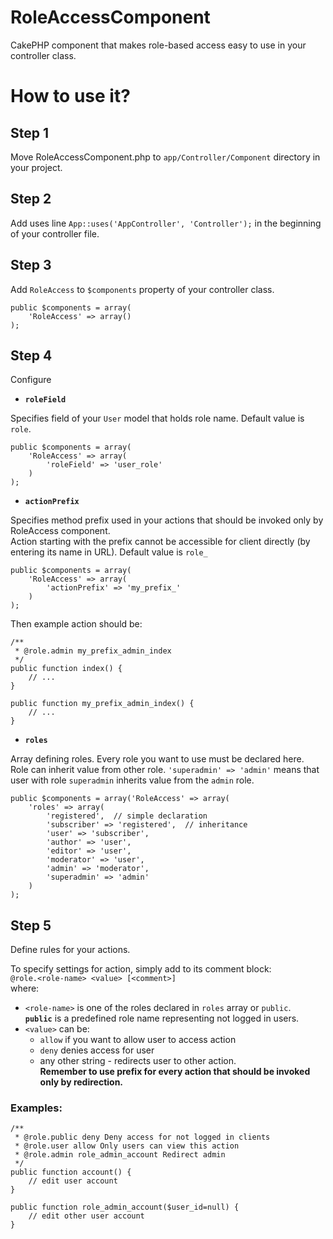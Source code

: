 RoleAccessComponent
===================

CakePHP component that makes role-based access easy to use in your controller class.

How to use it?
==============

Step 1
------
Move RoleAccessComponent.php to `app/Controller/Component` directory in your project.

Step 2
------
Add uses line `App::uses('AppController', 'Controller');` in the beginning of your controller file.

Step 3
------
Add `RoleAccess` to `$components` property of your controller class.

    public $components = array(
        'RoleAccess' => array()
    );
    
Step 4
------
Configure

* **`roleField`**

Specifies field of your `User` model that holds role name. Default value is `role`.

    public $components = array(
        'RoleAccess' => array(
            'roleField' => 'user_role'
        )
    );
    
* **`actionPrefix`**

Specifies method prefix used in your actions that should be invoked only by RoleAccess component.  
Action starting with the prefix cannot be accessible for client directly (by entering its name in URL). Default value is `role_`

    public $components = array(
        'RoleAccess' => array(
            'actionPrefix' => 'my_prefix_'
        )
    );

Then example action should be:

    /**
     * @role.admin my_prefix_admin_index
     */
    public function index() {
        // ...
    }

    public function my_prefix_admin_index() {
        // ...
    }
    
* **`roles`**

Array defining roles. Every role you want to use must be declared here.   
Role can inherit value from other role. `'superadmin' => 'admin'` means that user with role `superadmin` inherits value from the `admin` role.

    public $components = array('RoleAccess' => array(
        'roles' => array(
            'registered',  // simple declaration
            'subscriber' => 'registered',  // inheritance
            'user' => 'subscriber',
            'author' => 'user',
            'editor' => 'user',
            'moderator' => 'user',
            'admin' => 'moderator',
            'superadmin' => 'admin'
        )
    );

Step 5
------
Define rules for your actions.

To specify settings for action, simply add to its comment block:  
`@role.<role-name> <value> [<comment>]`  
where:  
* `<role-name>` is one of the roles declared in `roles` array or `public`.  
  **`public`** is a predefined role name representing not logged in users.
* `<value>` can be:
    * `allow` if you want to allow user to access action
    * `deny` denies access for user
    * any other string - redirects user to other action.  
    **Remember to use prefix for every action that should be invoked only by redirection.**

### Examples:

    /**
     * @role.public deny Deny access for not logged in clients
     * @role.user allow Only users can view this action
     * @role.admin role_admin_account Redirect admin
     */
    public function account() {
        // edit user account
    }
    
    public function role_admin_account($user_id=null) {
        // edit other user account
    }

